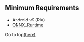 ## Minimum Requirements
- Android v9 (Pie)
- [ONNX_Runtime](https://onnxruntime.ai/)

Go to top[(here)](readme.md)
